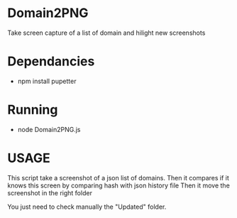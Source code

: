 # Domain2PNG

Take screen capture of a list of domain and hilight new screenshots

# Dependancies

- npm install pupetter

# Running

- node Domain2PNG.js

# USAGE

This script take a screenshot of a json list of domains.
Then it compares if it knows this screen by comparing hash with json history file
Then it move the screenshot in the right folder

You just need to check manually the "Updated" folder.
